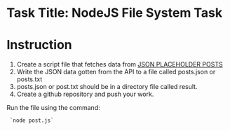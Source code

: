 # Task Title: NodeJS File System Task


# Instruction
1. Create a script file that fetches data from [JSON PLACEHOLDER POSTS](http://jsonplaceholder.typicode.com/posts)
2. Write the JSON data gotten from the API to a file called posts.json or posts.txt
3. posts.json or post.txt should be in a directory file called result.
4. Create a github repository and push your work.


Run the file using the command:



     `node post.js`
